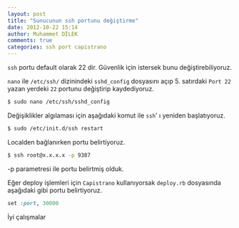 ```yaml
---
layout: post
title: "Sunucunun ssh portunu değiştirme"
date: 2012-10-22 15:14
author: Muhammet DİLEK
comments: true
categories: ssh port capistrano
---
```

`ssh` portu default olarak 22 dir. Güvenlik için istersek bunu değiştirebiliyoruz.

`nano` ile `/etc/ssh/` dizinindeki `sshd_config` dosyasını açıp 5. satırdaki `Port 22` yazan yerdeki `22` portunu değiştirip kaydediyoruz.

```bash
$ sudo nano /etc/ssh/sshd_config
```

Değişiklikler algılaması için aşağıdaki komut ile `ssh`' ı yeniden başlatıyoruz.

```bash
$ sudo /etc/init.d/ssh restart
```

Localden bağlanırken portu belirtiyoruz.

```bash
$ ssh root@x.x.x.x -p 9387
```

-p parametresi ile portu belirtmiş olduk.

Eğer deploy işlemleri için `Capistrano` kullanıyorsak `deploy.rb` dosyasında aşağıdaki gibi portu belirtiyoruz.

```ruby
set :port, 30000
```

İyi çalışmalar
